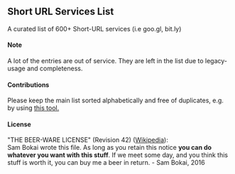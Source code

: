 ## Short URL Services List
A curated list of 600+ Short-URL services (i.e goo.gl, bit.ly)

#### Note
A lot of the entries are out of service. They are left in the list due to legacy-usage and completeness.

#### Contributions
Please keep the main list sorted alphabetically and free of duplicates, e.g. by using [this tool.](http://alphabetizer.flap.tv/)

#### License
"THE BEER-WARE LICENSE" (Revision 42) ([Wikipedia](https://en.wikipedia.org/wiki/Beerware)):   
Sam Bokai wrote this file. As long as you retain this notice **you can do whatever you want with this stuff**. If we meet some day, and you think this stuff is worth it, you can buy me a beer in return. - Sam Bokai, 2016
